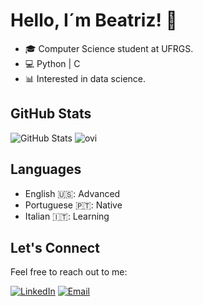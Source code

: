 # Hello, I´m Beatriz! 👋

- 🎓 Computer Science student at UFRGS.
- 💻 Python | C
- 📊 Interested in data science.

## GitHub Stats

![GitHub Stats](https://github-readme-stats.vercel.app/api?username=biasoviero&show_icons=true&count_private=true&theme=dark)
<img src="https://github-readme-stats.vercel.app/api/top-langs?username=biasoviero&show_icons=true&locale=en&layout=compact&theme=chartreuse-dark" alt="ovi" />

## Languages

- English 🇺🇸: Advanced
- Portuguese 🇵🇹: Native
- Italian 🇮🇹: Learning

## Let's Connect

Feel free to reach out to me:

[![LinkedIn](https://img.shields.io/badge/LinkedIn-Beatriz%20Soviero-blue)](https://www.linkedin.com/in/beatrizsoviero/](https://www.linkedin.com/in/beatriz-forneck-soviero-570b5322b/))
[![Email](https://img.shields.io/badge/Email-biasoviero-red)](mailto:biasoviero@gmail.com)


